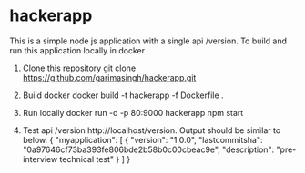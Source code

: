 # hackerapp
This is a simple node js application with a single api /version. To build and run this application locally in docker

1. Clone this repository
git clone https://github.com/garimasingh/hackerapp.git

2. Build docker 
docker build -t hackerapp -f Dockerfile .

3. Run locally 
docker run -d -p 80:9000 hackerapp npm start

4. Test api /version http://localhost/version. Output should be similar to below.
{
  "myapplication": [
    {
      "version": "1.0.0",
      "lastcommitsha": "0a97646cf73ba393fe806bde2b58b0c00cbeac9e",
      "description": "pre-interview technical test"
    }
  ]
}

